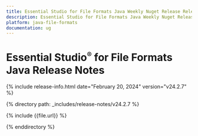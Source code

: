 ```yaml
---
title: Essential Studio for File Formats Java Weekly Nuget Release Release Notes  
description: Essential Studio for File Formats Java Weekly Nuget Release Release Notes  
platform: java-file-formats
documentation: ug
---
```


# Essential Studio<sup style="font-size:70%">&reg;</sup> for File Formats Java Release Notes  

{% include release-info.html date="February 20, 2024"  version="v24.2.7" %} 

{% directory path: _includes/release-notes/v24.2.7 %}

{% include {{file.url}} %}

{% enddirectory %}